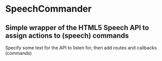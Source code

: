 SpeechCommander
===============

Simple wrapper of the HTML5 Speech API to assign actions to (speech) commands
-----------------------------------------------------------------------------

Specify some text for the API to listen for, then add routes and callbacks (commands)
